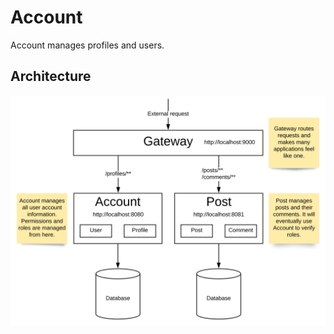 # Account

Account manages profiles and users.

## Architecture

![Application Architecture](docs/images/app-architecture.svg)